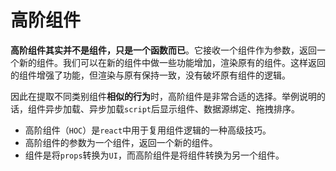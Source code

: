 # 高阶组件

**高阶组件其实并不是组件，只是一个函数而已**。它接收一个组件作为参数，返回一个新的组件。我们可以在新的组件中做一些功能增加，渲染原有的组件。这样返回的组件增强了功能，但渲染与原有保持一致，没有破坏原有组件的逻辑。

因此在提取不同类别组件**相似的行为**时，高阶组件是非常合适的选择。举例说明的话，组件异步加载、异步加载`script`后显示组件、数据源绑定、拖拽排序。

- 高阶组件（`HOC`）是`react`中用于复用组件逻辑的一种高级技巧。
- 高阶组件的参数为一个组件，返回一个新的组件。
- 组件是将`props`转换为`UI`，而高阶组件是将组件转换为另一个组件。
